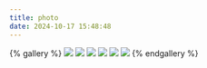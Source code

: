 ```yaml
---
title: photo
date: 2024-10-17 15:48:48
---
```

{% gallery %}
![](/img/bg/bg_1.jpg)
![](/img/bg/bg_2.jpg)
![](/img/bg/bg_4.jpg)
![](/img/bg/cat_1.jpg)
![](/img/bg/cat_2.jpg)
![](/img/bg/peep-7.png)
{% endgallery %}